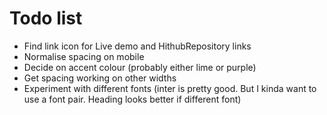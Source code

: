 # Todo list

- Find link icon for Live demo and HithubRepository links
- Normalise spacing on mobile
- Decide on accent colour (probably either lime or purple)
- Get spacing working on other widths
- Experiment with different fonts (inter is pretty good. But I kinda want to use a font pair. Heading looks better if different font)